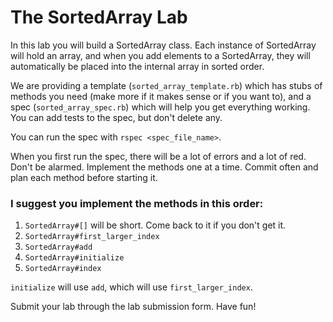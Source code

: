 # The SortedArray Lab

In this lab you will build a SortedArray class.  Each instance of SortedArray will hold an array, and when you add elements to a SortedArray, they will automatically be placed into the internal array in sorted order.

We are providing a template (`sorted_array_template.rb`) which has stubs of methods you need (make more if it makes sense or if you want to), and a spec (`sorted_array_spec.rb`) which will help you get everything working.  You can add tests to the spec, but don't delete any.

You can run the spec with `rspec <spec_file_name>`.

When you first run the spec, there will be a lot of errors and a lot of red.  Don't be alarmed.  Implement the methods one at a time.  Commit often and plan each method before starting it.

### I suggest you implement the methods in this order:
1. `SortedArray#[]` will be short.  Come back to it if you don't get it.
2. `SortedArray#first_larger_index`
3. `SortedArray#add`
4. `SortedArray#initialize`
5. `SortedArray#index`

`initialize` will use `add`, which will use `first_larger_index`.

Submit your lab through the lab submission form.  Have fun!	
